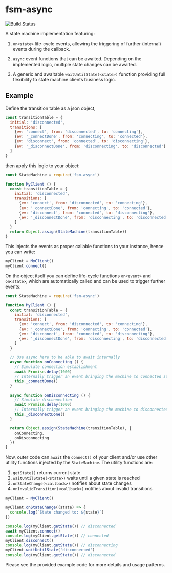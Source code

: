 # fsm-async
[![Build Status](https://travis-ci.org/bheisen/fsm-async.svg?branch=master)](https://travis-ci.org/bheisen/fsm-async)

A state machine implementation featuring:

1.  `on<state>` life-cycle events, allowing the triggering of further (internal)
     events during the callback.

2.  `async` event functions that can be awaited. Depending
    on the implemented logic, multiple state changes can be awaited.

3.  A generic and awaitable `waitUntilState(<state>)` function providing
    full flexibility to state machine clients business logic.

## Example

Define the transition table as a json object,

```javascript
const transitionTable = {
  initial: 'disconnected',
  transitions: [
    {ev: 'connect', from: 'disconnected', to: 'connecting'},
    {ev: '_connectDone', from: 'connecting', to: 'connected'},
    {ev: 'disconnect', from: 'connected', to: 'disconnecting'},
    {ev: '_disconnectDone', from: 'disconnecting', to: 'disconnected'}
  ]
}
```

then apply this logic to your object:

```javascript
const StateMachine = require('fsm-async')

function MyClient () {
  const transitionTable = {
    initial: 'disconnected',
    transitions: [
      {ev: 'connect', from: 'disconnected', to: 'connecting'},
      {ev: '_connectDone', from: 'connecting', to: 'connected'},
      {ev: 'disconnect', from: 'connected', to: 'disconnecting'},
      {ev: '_disconnectDone', from: 'disconnecting', to: 'disconnected'}
    ]
  }
  return Object.assign(StateMachine(transitionTable))
}
```

This injects the events as proper callable functions to your instance,
hence you can write:

```javascript
myClient = MyClient()
myClient.connect()
```

On the object itself you can define life-cycle functions `on<event>` and
`on<state>`, which are automatically called and can be used to trigger
further events:

```javascript
const StateMachine = require('fsm-async')

function MyClient () {
  const transitionTable = {
    initial: 'disconnected',
    transitions: [
      {ev: 'connect', from: 'disconnected', to: 'connecting'},
      {ev: '_connectDone', from: 'connecting', to: 'connected'},
      {ev: 'disconnect', from: 'connected', to: 'disconnecting'},
      {ev: '_disconnectDone', from: 'disconnecting', to: 'disconnected'}
    ]
  }

  // Use async here to be able to await internally
  async function onConnecting () {
    // Simulate connection establishment
    await Promise.delay(1000)
    // Internally trigger an event bringing the machine to connected state
    this._connectDone()
  }

  async function onDisconnecting () {
    // Simulate disconnection
    await Promise.delay(1000)
    // Internally trigger an event bringing the machine to disconnected state
    this._disconnectDone()
  }

  return Object.assign(StateMachine(transitionTable), {
    onConnecting,
    onDisconnecting
  })
}
```

Now, outer code can `await` the `connect()` of your client and/or use other
utility functions injected by the `StateMachine`. The utility functions are:
1. `getState()` returns current state
2. `waitUntilState(<state>)` waits until a given state is reached
3. `onStateChange(<callback>)` notifies about state changes
4. `onInvalidTransition(<callback>)` notifies about invalid transitions

```javascript
myClient = MyClient()

myClient.onStateChange((state) => {
  console.log(`State changed to: ${state}`)
})

console.log(myClient.getState()) // disconnected
await myClient.connect()
console.log(myClient.getState()) // connected
myClient.disconnect()
console.log(myClient.getState()) // disconnecting
myClient.waitUntilState('disconnected')
console.log(myClient.getState()) // disconnected
```

Please see the provided example code for more details and usage patterns.






